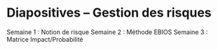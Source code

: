 # Diapositives – Gestion des risques

Semaine 1 : Notion de risque
Semaine 2 : Méthode EBIOS
Semaine 3 : Matrice Impact/Probabilité
